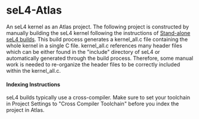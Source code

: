 # seL4-Atlas
An seL4 kernel as an Atlas project. The following project is constructed by manually building the seL4 kernel following the instructions of [Stand-alone seL4 builds](https://docs.sel4.systems/Developing/Building/seL4Standalone). This build process generates a kernel_all.c file containing the whole kernel in a single C file. kernel_all.c references many header files which can be either found in the "include" directory of seL4 or automatically generated through the build process. Therefore, some manual work is needed to re-organize the header files to be correctly included within the kernel_all.c.

#### Indexing Instructions
seL4 builds typically use a cross-compiler. Make sure to set your toolchain in Project Settings to "Cross Compiler Toolchain" before you index the project in Atlas.
